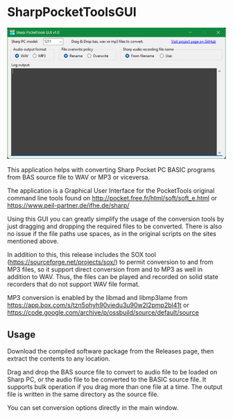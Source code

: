 # SharpPocketToolsGUI

![screenshot](screenshot.png?raw=true)

This application helps with converting Sharp Pocket PC BASIC programs from BAS source file to WAV or MP3 or viceversa.

The application is a Graphical User Interface for the PocketTools original command line tools found on http://pocket.free.fr/html/soft/soft_e.html or https://www.peil-partner.de/ifhe.de/sharp/

Using this GUI you can greatly simplify the usage of the conversion tools by just dragging and dropping the required files to be converted. There is also no issue if the file paths use spaces, as in the original scripts on the sites mentioned above.

In addition to this, this release includes the SOX tool (https://sourceforge.net/projects/sox/) to permit conversion to and from MP3 files, so it support direct conversion from and to MP3 as well in addition to WAV.
Thus, the files can be played and recorded on solid state recorders that do not support WAV file format.

MP3 conversion is enabled by the libmad and libmp3lame from https://app.box.com/s/tzn5ohyh90viedu3u90w2l2pmp2bl41t or https://code.google.com/archive/p/ossbuild/source/default/source

## Usage
Download the compiled software package from the Releases page, then extract the contents to any location.

Drag and drop the BAS source file to convert to audio file to be loaded on Sharp PC, or the audio file to be converted to the BASIC source file. It supports bulk operation if you drag more than one file at a time. The output file is written in the same directory as the source file.

You can set conversion options directly in the main window.